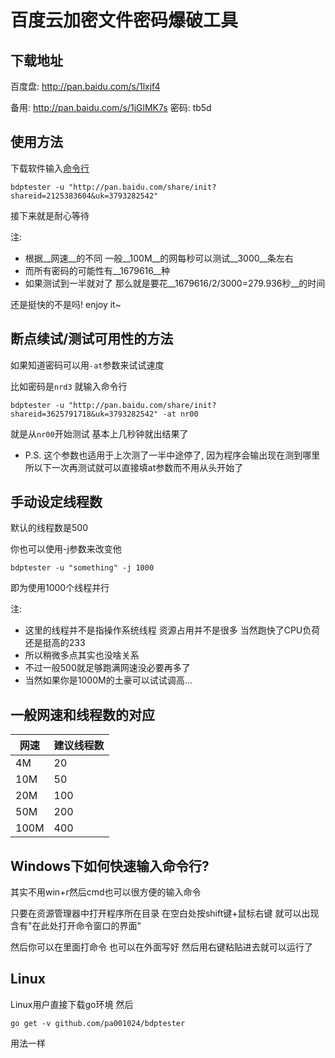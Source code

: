 百度云加密文件密码爆破工具
==========================

下载地址
--------

百度盘: http://pan.baidu.com/s/1lxjf4

备用: http://pan.baidu.com/s/1jGlMK7s 密码: tb5d

使用方法
--------

下载软件输入[命令行](#windows下如何快速输入命令行)

`bdptester -u "http://pan.baidu.com/share/init?shareid=2125383604&uk=3793282542"`

接下来就是耐心等待

注:

+ 根据__网速__的不同 一般__100M__的网每秒可以测试__3000__条左右
+ 而所有密码的可能性有__1679616__种
+ 如果测试到一半就对了 那么就是要花__1679616/2/3000=279.936秒__的时间

还是挺快的不是吗! enjoy it~

断点续试/测试可用性的方法
--------

如果知道密码可以用`-at`参数来试试速度

比如密码是`nrd3` 就输入命令行

`bdptester -u "http://pan.baidu.com/share/init?shareid=3625791718&uk=3793282542" -at nr00`

就是从`nr00`开始测试 基本上几秒钟就出结果了

+ P.S. 这个参数也适用于上次测了一半中途停了, 因为程序会输出现在测到哪里 所以下一次再测试就可以直接填at参数而不用从头开始了

手动设定线程数
--------------

默认的线程数是500

你也可以使用-j参数来改变他

`bdptester -u "something" -j 1000`

即为使用1000个线程并行

注: 

+ 这里的线程并不是指操作系统线程 资源占用并不是很多 当然跑快了CPU负荷还是挺高的233
+ 所以稍微多点其实也没啥关系
+ 不过一般500就足够跑满网速没必要再多了
+ 当然如果你是1000M的土豪可以试试调高...

一般网速和线程数的对应
---------------------

| 网速       | 建议线程数   |
| ---------- | ------------ |
| 4M         | 20           |
| 10M        | 50           |
| 20M        | 100          |
| 50M        | 200          |
| 100M       | 400          |


Windows下如何快速输入命令行?
----------------------------

其实不用win+r然后cmd也可以很方便的输入命令

只要在资源管理器中打开程序所在目录 在空白处按shift键+鼠标右键 就可以出现含有"在此处打开命令窗口的界面"

然后你可以在里面打命令 也可以在外面写好 然后用右键粘贴进去就可以运行了


Linux
-----

Linux用户直接下载go环境 然后

`go get -v github.com/pa001024/bdptester`

用法一样
